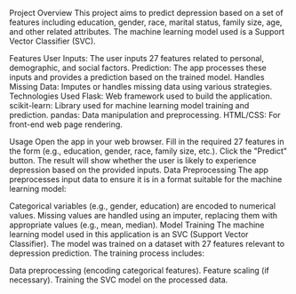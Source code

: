 Project Overview
This project aims to predict depression based on a set of features including education, gender, race, marital status, family size, age, and other related attributes. The machine learning model used is a Support Vector Classifier (SVC).

Features
User Inputs: The user inputs 27 features related to personal, demographic, and social factors.
Prediction: The app processes these inputs and provides a prediction based on the trained model.
Handles Missing Data: Imputes or handles missing data using various strategies.
Technologies Used
Flask: Web framework used to build the application.
scikit-learn: Library used for machine learning model training and prediction.
pandas: Data manipulation and preprocessing.
HTML/CSS: For front-end web page rendering.

Usage
Open the app in your web browser.
Fill in the required 27 features in the form (e.g., education, gender, race, family size, etc.).
Click the "Predict" button.
The result will show whether the user is likely to experience depression based on the provided inputs.
Data Preprocessing
The app preprocesses input data to ensure it is in a format suitable for the machine learning model:

Categorical variables (e.g., gender, education) are encoded to numerical values.
Missing values are handled using an imputer, replacing them with appropriate values (e.g., mean, median).
Model Training
The machine learning model used in this application is an SVC (Support Vector Classifier). The model was trained on a dataset with 27 features relevant to depression prediction. The training process includes:

Data preprocessing (encoding categorical features).
Feature scaling (if necessary).
Training the SVC model on the processed data.
